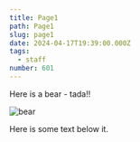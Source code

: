 ```yaml
---
title: Page1
path: Page1
slug: page1
date: 2024-04-17T19:39:00.000Z
tags:
  - staff
number: 601
---
```

Here is a bear - tada!!

![bear](https://placebear.com/200/300 "bear")

Here is some text below it.
